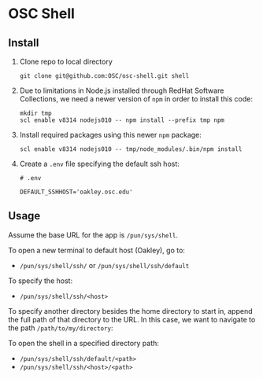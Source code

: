 # OSC Shell

## Install

1.  Clone repo to local directory

    ```
    git clone git@github.com:OSC/osc-shell.git shell
    ```

2.  Due to limitations in Node.js installed through RedHat Software Collections,
    we need a newer version of `npm` in order to install this code:

    ```
    mkdir tmp
    scl enable v8314 nodejs010 -- npm install --prefix tmp npm
    ```

3. Install required packages using this newer `npm` package:

    ```
    scl enable v8314 nodejs010 -- tmp/node_modules/.bin/npm install
    ```

4. Create a `.env` file specifying the default ssh host:

    ```
    # .env

    DEFAULT_SSHHOST='oakley.osc.edu'
    ```

## Usage

Assume the base URL for the app is `/pun/sys/shell`.

To open a new terminal to default host (Oakley), go to:

* `/pun/sys/shell/ssh/` or `/pun/sys/shell/ssh/default`

To specify the host:

* `/pun/sys/shell/ssh/<host>`

To specify another directory besides the home directory to start in, append the
full path of that directory to the URL. In this case, we want to navigate to
the path `/path/to/my/directory`:

To open the shell in a specified directory path:

* `/pun/sys/shell/ssh/default/<path>`
* `/pun/sys/shell/ssh/<host>/<path>`
